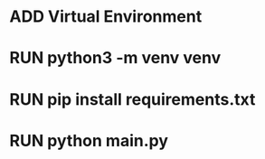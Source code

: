 # ADD Virtual Environment

# RUN python3 -m venv venv

# RUN pip install requirements.txt

# RUN python main.py